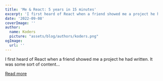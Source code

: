 ```yaml
---
title: 'Me & React: 5 years in 15 minutes'
excerpt: 'I first heard of React when a friend showed me a project he had written. It was some sort of content...'
date: '2022-09-08'
coverImage: ''
author:
  name: Koders
  picture: "assets/blog/authors/koders.png"
ogImage:
  url: ''
---
```


I first heard of React when a friend showed me a project he had written. It was some sort of content...

[Read more](https://dev.to/valeriavg/me-react-5-years-in-15-minutes-58od)
